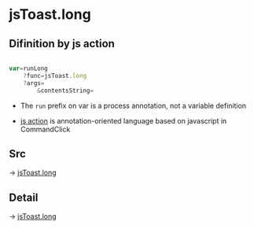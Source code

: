 # jsToast.long

## Difinition by js action

```js.js

var=runLong
	?func=jsToast.long
	?args=
		&contentsString=
```

- The `run` prefix on var is a process annotation, not a variable definition

- [js action](#) is annotation-oriented language based on javascript in CommandClick

## Src

-> [jsToast.long](https://github.com/puutaro/CommandClick/blob/master/app/src/main/java/com/puutaro/commandclick/fragment_lib/terminal_fragment/js_interface/JsToast.kt#L43)

## Detail

-> [jsToast.long](https://github.com/puutaro/CommandClick/blob/master/md/developer/js_interface/details/JsToast/long.md)
